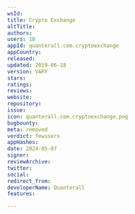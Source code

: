 ```yaml
---
wsId: 
title: Crypto Exchange
altTitle: 
authors: 
users: 10
appId: quanterall.com.cryptoexchange
appCountry: 
released: 
updated: 2019-06-18
version: VARY
stars: 
ratings: 
reviews: 
website: 
repository: 
issue: 
icon: quanterall.com.cryptoexchange.png
bugbounty: 
meta: removed
verdict: fewusers
appHashes: 
date: 2024-05-07
signer: 
reviewArchive: 
twitter: 
social: 
redirect_from: 
developerName: Quanterall
features: 

---
```



